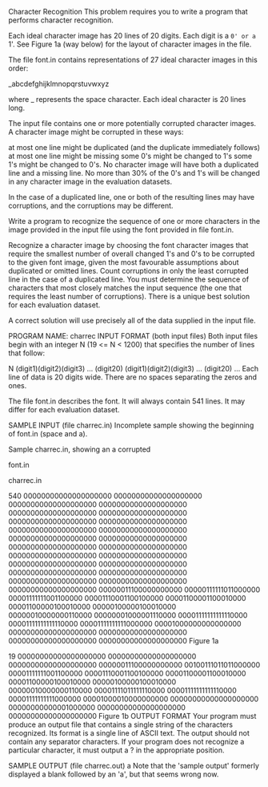 Character Recognition
This problem requires you to write a program that performs character recognition.

Each ideal character image has 20 lines of 20 digits. Each digit is a `0' or a `1'. See Figure 1a (way below) for the layout of character images in the file.

The file font.in contains representations of 27 ideal character images in this order:

_abcdefghijklmnopqrstuvwxyz

where _ represents the space character. Each ideal character is 20 lines long.

The input file contains one or more potentially corrupted character images. A character image might be corrupted in these ways:

at most one line might be duplicated (and the duplicate immediately follows)
at most one line might be missing
some 0's might be changed to 1's
some 1's might be changed to 0's.
No character image will have both a duplicated line and a missing line. No more than 30% of the 0's and 1's will be changed in any character image in the evaluation datasets.

In the case of a duplicated line, one or both of the resulting lines may have corruptions, and the corruptions may be different.

Write a program to recognize the sequence of one or more characters in the image provided in the input file using the font provided in file font.in.

Recognize a character image by choosing the font character images that require the smallest number of overall changed 1's and 0's to be corrupted to the given font image, given the most favourable assumptions about duplicated or omitted lines. Count corruptions in only the least corrupted line in the case of a duplicated line. You must determine the sequence of characters that most closely matches the input sequence (the one that requires the least number of corruptions). There is a unique best solution for each evaluation dataset.

A correct solution will use precisely all of the data supplied in the input file.

PROGRAM NAME: charrec
INPUT FORMAT (both input files)
Both input files begin with an integer N (19 <= N < 1200) that specifies the number of lines that follow:

N
(digit1)(digit2)(digit3) ... (digit20)
(digit1)(digit2)(digit3) ... (digit20)
...
Each line of data is 20 digits wide. There are no spaces separating the zeros and ones.

The file font.in describes the font. It will always contain 541 lines. It may differ for each evaluation dataset.

SAMPLE INPUT (file charrec.in)
Incomplete sample showing the
beginning of font.in
(space and a).

Sample charrec.in, showing
an a corrupted

font.in

charrec.in

540
00000000000000000000
00000000000000000000
00000000000000000000
00000000000000000000
00000000000000000000
00000000000000000000
00000000000000000000
00000000000000000000
00000000000000000000
00000000000000000000
00000000000000000000
00000000000000000000
00000000000000000000
00000000000000000000
00000000000000000000
00000000000000000000
00000000000000000000
00000000000000000000
00000000000000000000
00000000000000000000
00000000000000000000
00000000000000000000
00000000000000000000
00000011100000000000
00000111111011000000
00001111111001100000
00001110001100100000
00001100001100010000
00001100000100010000
00000100000100010000
00000010000000110000
00000001000001110000
00001111111111110000
00001111111111110000
00001111111111000000
00001000000000000000
00000000000000000000
00000000000000000000
00000000000000000000
00000000000000000000
Figure 1a	

19
00000000000000000000
00000000000000000000
00000000000000000000
00000011100000000000
00100111011011000000
00001111111001100000
00001110001100100000
00001100001100010000
00001100000100010000
00000100000100010000
00000010000000110000
00001111011111110000
00001111111111110000
00001111111111000000
00001000010000000000
00000000000000000000
00000000000001000000
00000000000000000000
00000000000000000000
Figure 1b
OUTPUT FORMAT
Your program must produce an output file that contains a single string of the characters recognized. Its format is a single line of ASCII text. The output should not contain any separator characters. If your program does not recognize a particular character, it must output a ? in the appropriate position.

SAMPLE OUTPUT (file charrec.out)
a
Note that the 'sample output' formerly displayed a blank followed by an 'a', but that seems wrong now.
